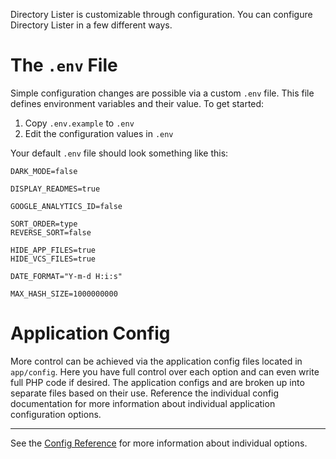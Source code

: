 Directory Lister is customizable through configuration. You can configure Directory Lister in a few different ways.

# The `.env` File

Simple configuration changes are possible via a custom `.env` file. This file defines environment variables and their value. To get started:

  1. Copy `.env.example` to `.env`
  2. Edit the configuration values in `.env`

Your default `.env` file should look something like this:

    DARK_MODE=false

    DISPLAY_READMES=true

    GOOGLE_ANALYTICS_ID=false

    SORT_ORDER=type
    REVERSE_SORT=false

    HIDE_APP_FILES=true
    HIDE_VCS_FILES=true

    DATE_FORMAT="Y-m-d H:i:s"

    MAX_HASH_SIZE=1000000000

# Application Config

More control can be achieved via the application config files located in `app/config`. Here you have full control over each option and can even write full PHP code if desired. The application configs and are broken up into separate files based on their use. Reference the individual config documentation for more information about individual application configuration options.

---

See the [Config Reference](https://github.com/DirectoryLister/DirectoryLister/wiki/Config-Reference) for more information about individual options.
